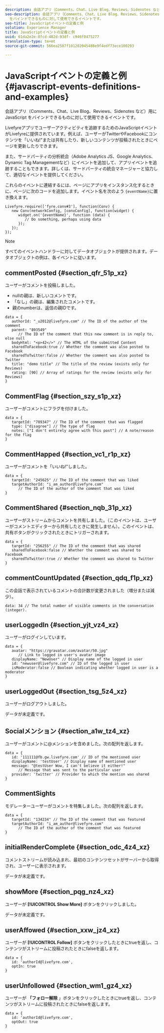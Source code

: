 ```yaml
---
description: 会話アプリ（Comments、Chat、Live Blog、Reviews、Sidenotes など）用に JavaScript をバインドできるものに対して使用できるイベントです。
seo-description: 会話アプリ（Comments、Chat、Live Blog、Reviews、Sidenotes など）用に JavaScript
  をバインドできるものに対して使用できるイベントです。
seo-title: JavaScriptイベントの定義と例
solution: Experience Manager
title: JavaScriptイベントの定義と例
uuid: 61da2e2e-8fcd-482d-93df- c946f0475277
translation-type: tm+mt
source-git-commit: 566ea2587f101202045488e9f4edf73ece100293

---
```



# JavaScriptイベントの定義と例{#javascript-events-definitions-and-examples}

会話アプリ（Comments、Chat、Live Blog、Reviews、Sidenotes など）用に JavaScript をバインドできるものに対して使用できるイベントです。

Livefyreアプリでユーザーアクティビティを追跡するためのJavaScriptイベントがLivefyreに提供されています。例えば、ユーザーがTwitterやFacebookにコンテンツを「いいね!"または共有したり、新しいコンテンツが投稿されたときにページを更新したりできます。

また、サードパーティの分析統合（Adobe Analytics JS、Google Analytics、Dynamic Tag Managementなど）にイベントを追加して、アプリイベントを追跡することもできます。詳しくは、サードパーティの統合マネージャーと協力して、適切なイベントを提供してください。

これらのイベントに連結するには、ページにアプリをインスタンス化するときに、ページに次のコードを追加します。イベント名を次のよう `{eventName}`に置き換えます。

```
Livefyre.require(['fyre.conv#3'], function(Conv) { 
   new Conv(networkConfig, [convConfig], function(widget) { 
      widget.on('{eventName}', function (data) { 
         // Do something, perhaps using data 
      }); 
   }); 
});
```

>[!NOTE]
>
>すべてのイベントハンドラーに対してデータオブジェクトが提供されます。データオブジェクトの例は、各イベントに従います。

## commentPosted {#section_qfr_51p_xz}

ユーザーがコメントを投稿しました。

* nullの親は、新しいコメントです。
* 「なし」の親は、編集されたコメントです。
* 親のnumberは、返信の親IDです。

```
data = { 
   authorId: "_u2012@livefyre.com" // The ID of the author of the comment  
   parent: "893549"  
      // The ID of the comment that this new comment is in reply to, else null 
   bodyHtml: "<p>42</>" // The HTML of the submitted Content 
   sharedToFacebook:true // Whether the comment was also posted to Facebook 
   sharedToTwitter:false // Whether the comment was also posted to Twitter 
   title: "demo title" // The title of the review (exists only for Reviews) 
   rating: [90] // Array of ratings for the review (exists only for Reviews) 
} 
```

## CommentFlag {#section_szy_s1p_xz}

ユーザーがコメントにフラグを付けました。

```
data = { 
   targetId: "789347" // The ID of the comment that was flagged 
   type: ["disagree"] // The type of flag 
   notes: ["I don't entirely agree with this post"] // A note/reason for the flag 
}
```

## CommentHapped {#section_vc1_r1p_xz}

ユーザーがコメントを「いいね!"しました。

```
data = { 
   targetId: "245625" // The ID of the comment that was liked 
   targetAuthorId: "i_am_author@livefyre.com"  
      // The ID of the author of the comment that was liked 
} 
```

## CommentShared {#section_nqb_31p_xz}

ユーザーがストリームからコメントを共有しました。（このイベントは、ユーザーがコメントエディターから共有したときに発生しません）。このイベントは、共有ボタンがクリックされたときにトリガーされます。

```
data = { 
   targetId: "256255" // The ID of the comment that was shared 
   sharedToFacebook:false // Whether the comment was shared to Facebook 
   sharedToTwitter:true // Whether the comment was shared to Twitter 
}
```

## commentCountUpdated {#section_qdq_f1p_xz}

この会話で表示されているコメントの合計数が変更されました（増分または減少）。

```
data: 34 // The total number of visible comments in the conversation (integer). 
```

## userLoggedIn {#section_yjt_vz4_xz}

ユーザーがログインしています。

```
data = { 
   avatar: "https://gravatar.com/avatar/50.jpg"  
      // Link to logged in user's avatar image 
   displayName: "NewUser" // Display name of the logged in user 
   id: "newuser@livefyre.com" // ID of the logged in user 
   isModerator:false // Boolean indicating whether logged in user is a moderator 
}
```

## userLoggedOut {#section_tsg_5z4_xz}

ユーザーがログアウトしました。

データが未定義です。

## Socialメンション {#section_a1w_tz4_xz}

ユーザーがコメントに@メンションを含めました。次の配列を返します。

```
data = { 
   id: '111111@fb.gw.livefyre.com' // ID of the mentioned user 
   displayName: 'testUser' // Display name of mentioned user 
   message: "@testUser Wow, I can't believe it either!"  
      // Message that was sent to the particular user 
   provider: 'twitter' // Provider to which the mention was shared 
} 
```

## CommentSights

モデレーターユーザーがコメントを特集しました。次の配列を返します。

```
data = { 
   targetId: "134234" // The ID of the comment that was featured 
   targetAuthorId: "i_am_author@livefyre.com"  
      // The ID of the author of the comment that was featured 
}
```

## initialRenderComplete {#section_odc_4z4_xz}

コメントストリームが読み込まれ、最初のコンテンツセットがサーバーから取得され、ユーザーに表示されます。

データが未定義です。

## showMore {#section_pqg_nz4_xz}

ユーザーが **[!UICONTROL Show More]** ボタンをクリックしました。

データが未定義です。

## userAffowed {#section_xxw_jz4_xz}

ユーザーが **[!UICONTROL Follow]** ボタンをクリックしたときにtrueを返し、コンテンツがストリームに投稿されたときにfalseを返します。

```
data = { 
   id: 'authorId@livefyre.com', 
   optIn: true 
}
```

## userUnfollowed {#section_wm1_gz4_xz}

ユーザーが **「フォロー解除** 」ボタンをクリックしたときにtrueを返し、コンテンツがストリームに投稿されたときにfalseを返します。

```
data = { 
   id: 'authorId@livefyre.com', 
   optOut: true 
}
```


